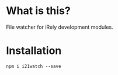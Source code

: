 # What is this?

File watcher for iRely development modules.

# Installation

`npm i i21watch --save`